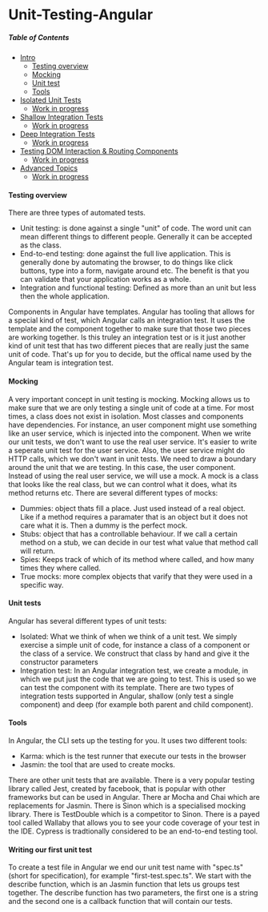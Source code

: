 <h1>Unit-Testing-Angular</h1>

##### Table of Contents  
- [Intro](#intro)  
  * [Testing overview](#testing) 
  * [Mocking](#mocking) 
  * [Unit test](#unit)
  * [Tools](#tools) 
- [Isolated Unit Tests](#isolated)  
  * [Work in progress](#wip) 
- [Shallow Integration Tests](#shallow)  
  * [Work in progress](#wip) 
- [Deep Integration Tests](#deep)  
  * [Work in progress](#wip) 
- [Testing DOM Interaction & Routing Components](#dom)  
  * [Work in progress](#wip)
- [Advanced Topics](#advanced)  
  * [Work in progress](#wip)

<a name="testing"/>
<h4> Testing overview</h4>
<p> There are three types of automated tests. </p>
   
<ul> 
<li> Unit testing: is done against a single "unit" of code. The word unit can mean different things to different people. Generally it can be accepted as the class. </li>
<li> End-to-end testing: done against the full live application. This is generally done by automating the browser, to do things like click buttons, type into a form, navigate around etc. The benefit is that you can validate that your application works as a whole. </li>
<li> Integration and functional testing: Defined as more than an unit but less then the whole application.</li>
</ul>

<p> Components in Angular have templates. Angular has tooling that allows for a special kind of test, which Angular calls an integration test. It uses the template and the component together to make sure that those two pieces are working together. Is this truley an integration test or is it just another kind of unit test that has two different pieces that are really just the same unit of code. That's up for you to decide, but the offical name used by the Angular team is integration test.</p>

<a name="mocking"/>
<h4> Mocking </h4>
<p> A very important concept in unit testing is mocking. Mocking allows us to make sure that we are only testing a single unit of code at a time. For most times, a class does not exist in isolation. Most classes and components have dependencies. For instance, an user component might use something like an user service, which is injected into the component. When we write our unit tests, we don't want to use the real user service. It's easier to write a seperate unit test for the user service. Also, the user service might do HTTP calls, which we don't want in unit tests. We need to draw a boundary around the unit that we are testing. In this case, the user component. Instead of using the real user service, we will use a mock. A mock is a class that looks like the real class, but we can control what it does, what its method returns etc. There are several different types of mocks: </p>
  
<ul>
<li> Dummies: object thats fill a place. Just used instead of a real object. Like if a method requires a paramater that is an object but it does not care what it is. Then a dummy is the perfect mock. </li>
<li> Stubs: object that has a controllable behaviour. If we call a certain method on a stub, we can decide in our test what value that method call will return.</li>
<li> Spies: Keeps track of which of its method where called, and how many times they where called.</li>
<li> True mocks: more complex objects that varify that they were used in a specific way.</li>
</ul>
    
<a name="unit"/> 
<h4> Unit tests </h4>
<p> Angular has several different types of unit tests:</p>
<ul>
<li> Isolated: What we think of when we think of a unit test. We simply exercise a simple unit of code, for instance a class of a component or the class of a service. We construct that class by hand and give it the constructor parameters</li>
<li> Integration test: In an Angular integration test, we create a module, in which we put just the code that we are going to test. This is used so we can test the component with its template. There are two types of integration tests supported in Angular, shallow (only test a single component) and deep (for example both parent and child component).</li>
</ul>
 
<a name="tools"/> 
<h4> Tools </h4>
<p> In Angular, the CLI sets up the testing for you. It uses two different tools:</p>

<ul> 
<li> Karma: which is the test runner that execute our tests in the browser </li>
<li> Jasmin: the tool that are used to create mocks. </li>
</ul>
                                                
<p> There are other unit tests that are available. There is a very popular testing library called Jest, created by facebook, that is popular with other frameworks but can be used in Angular. There ar Mocha and Chai which are replacements for Jasmin. There is Sinon which is a specialised mocking library. There is TestDouble which is a competitor to Sinon. There is a payed tool called Wallaby that allows you to see your code coverage of your test in the IDE. Cypress is tradtionally considered to be an end-to-end testing tool. </p>
                                                
<h4> Writing our first unit test </h4>
<p> To create a test file in Angular we end our unit test name with "spec.ts" (short for specification), for example "first-test.spec.ts". We start with the describe function, which is an Jasmin function that lets us groups test together. The describe function has two parameters, the first one is a string and the second one is a callback function that will contain our tests.</p> 
